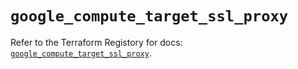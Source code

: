 # `google_compute_target_ssl_proxy`

Refer to the Terraform Registory for docs: [`google_compute_target_ssl_proxy`](https://www.terraform.io/docs/providers/google/r/compute_target_ssl_proxy).
